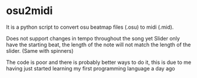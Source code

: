 # osu2midi
It is a python script to convert osu beatmap files (.osu) to midi (.mid).

Does not support changes in tempo throughout the song yet
Slider only have the starting beat, the length of the note will not match the length of the slider. (Same with spinners)

The code is poor and there is probably better ways to do it, this is due to me having just started learning my first programming language a day ago
